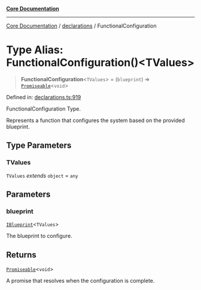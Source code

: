 [**Core Documentation**](../../README.md)

***

[Core Documentation](../../README.md) / [declarations](../README.md) / FunctionalConfiguration

# Type Alias: FunctionalConfiguration()\<TValues\>

> **FunctionalConfiguration**\<`TValues`\> = (`blueprint`) => [`Promiseable`](Promiseable.md)\<`void`\>

Defined in: [declarations.ts:919](https://github.com/stonemjs/core/blob/b1f29857c7f1e529739f22d486494bed3b22d2c6/src/declarations.ts#L919)

FunctionalConfiguration Type.

Represents a function that configures the system based on the provided blueprint.

## Type Parameters

### TValues

`TValues` *extends* `object` = `any`

## Parameters

### blueprint

[`IBlueprint`](IBlueprint.md)\<`TValues`\>

The blueprint to configure.

## Returns

[`Promiseable`](Promiseable.md)\<`void`\>

A promise that resolves when the configuration is complete.
